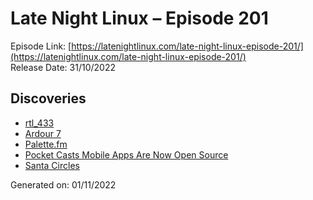 # Late Night Linux – Episode 201
Episode Link: [https://latenightlinux.com/late-night-linux-episode-201/](https://latenightlinux.com/late-night-linux-episode-201/)  
Release Date: 31/10/2022
## Discoveries
* [rtl_433](https://github.com/merbanan/rtl_433)
* [Ardour 7](https://ardour.org/whatsnew.html)
* [Palette.fm](https://palette.fm/)
* [Pocket Casts Mobile Apps Are Now Open Source](https://blog.pocketcasts.com/2022/10/19/pocket-casts-mobile-apps-are-now-open-source/)
* [Santa Circles](https://santacircles.artificialworlds.net)

Generated on: 01/11/2022